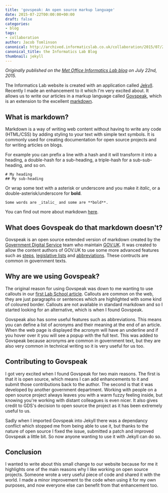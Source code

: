 ```yaml
---
title: 'govspeak: An open source markup language'
date: 2015-07-22T00:00:00+00:00
draft: false
categories:
- blog
tags:
- collaboration
author: Jacob Tomlinson
canonical: http://archived.informaticslab.co.uk/collaboration/2015/07/22/govspeak-an-open-source-markup-language.html
canonical_title: the Informatics Lab Blog
thumbnail: jekyll
---
```


_Originally published on the [Met Office Informatics Lab blog](http://archived.informaticslab.co.uk/collaboration/2015/07/22/govspeak-an-open-source-markup-language.html) on July 22nd, 2015._

The Informatics Lab website is created with an application called [Jekyll][jekyll]. Recently I made an enhancement to it which I'm very excited about. It allows us to write our articles in a markup language called [Govspeak][govspeak], which is an extension to the excellent [markdown][markdown].

## What is markdown?

Markdown is a way of writing web content without having to write any code (HTML/CSS) by adding styling to your text with simple text symbols. It is commonly used for creating documentation for open source projects and for writing articles on blogs.

For example you can prefix a line with a hash and it will transform it into a heading, a double-hash for a sub-heading, a triple-hash for a sub-sub-heading, and so on.

```
# My heading
## My sub-heading
```

Or wrap some text with a asterisk or underscore and you make it _italic_, or a double-asterisk/underscore for **bold**.

```
Some words are _italic_ and some are **bold**.
```

You can find out more about markdown [here][markdown].

## What does Govspeak do that markdown doesn't?

Govspeak is an open source extended version of markdown created by the [Government Digital Service][gds] team who maintain [GOV.UK][govuk]. It was created to allow the content authors of GOV.UK to use some more advanced features such as [steps][govspeak-steps], [legislative lists][govspeak-leglists] and [abbreviations][govspeak-abbr]. These contructs are common in government texts.

## Why are we using Govspeak?

The original reason for using Govspeak was down to me wanting to use callouts in our [first Lab School article][lab-school]. Callouts are common on the web, they are just paragraphs or sentences which are highlighted with some kind of coloured border.  Callouts are not available in standard markdown and so I started looking for an alternative, which is when I found Govspeak.

Govspeak also has some useful features such as abbreviations. This means you can define a list of acronyms and their meaning at the end of an article. When the web page is displayed the acronym will have an underline and if you hover over it you will see a popup with the full text. This was added to Govspeak because acronyms are common in government text, but they are also very common in technical writing so it is very useful for us too.

## Contributing to Govspeak

I got very excited when I found Govspeak for two main reasons. The first is that it is open source, which means I can add enhancements to it and submit those contributions back to the author. The second is that it was developed by another government department. Working with people on a open source project always leaves you with a warm fuzzy feeling inside, but knowing you're working with distant colleagues is even nicer. It also gives credit to GDS's decision to open source the project as it has been extremely useful to us.

Sadly when I imported Govspeak into Jekyll there was a dependancy conflict which stopped me from being able to use it, but thanks to the nature of open source I fixed the issue, submitted a patch and improved Govspeak a little bit. So now anyone wanting to use it with Jekyll can do so.

## Conclusion

I wanted to write about this small change to our website because for me it highlights one of the main reasons why I like working on open source projects. Someone wrote a very useful piece of code and shared it with the world. I made a minor improvement to the code when using it for my own purposes, and now everyone else can benefit from that enhancement too.

[gds]: https://twitter.com/gdsteam
[govspeak]: https://github.com/alphagov/govspeak
[govspeak-abbr]: https://github.com/alphagov/govspeak#abbreviations
[govspeak-leglists]: https://github.com/alphagov/govspeak#legislative-lists
[govspeak-steps]: https://github.com/alphagov/govspeak#steps
[govuk]: http://gov.uk
[jekyll]: http://jekyllrb.com/
[lab-school]: http://www.informaticslab.co.uk/announcements/2015/06/22/introducing-lab-school.html
[markdown]: http://daringfireball.net/projects/markdown/
